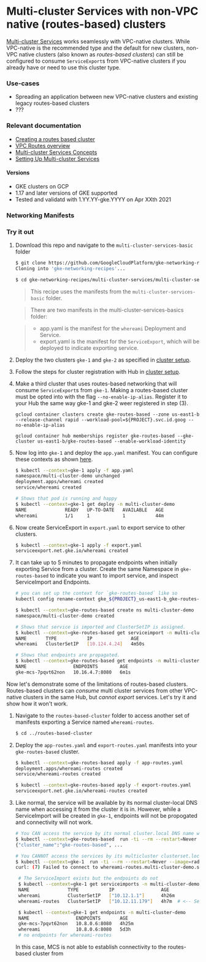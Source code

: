 # Multi-cluster Services with non-VPC native (routes-based) clusters

[Multi-cluster Services](https://cloud.google.com/kubernetes-engine/docs/concepts/multi-cluster-services) works seamlessly with VPC-native clusters. While VPC-native is the recommended type and the default for new clusters, non-VPC native clusters (also known as _routes-based clusters_) can still be configured to consume `ServiceExport`s from VPC-native clusters if you already have or need to use this cluster type.

### Use-cases

- Spreading an application between new VPC-native clusters and existing legacy routes-based clusters
- ???

### Relevant documentation

- [Creating a routes based cluster](https://cloud.google.com/kubernetes-engine/docs/how-to/routes-based-cluster)
- [VPC Routes overview](https://cloud.google.com/vpc/docs/routes)
- [Multi-cluster Services Concepts](https://cloud.google.com/kubernetes-engine/docs/concepts/multi-cluster-services)
- [Setting Up Multi-cluster Services](https://cloud.google.com/kubernetes-engine/docs/how-to/multi-cluster-services)

#### Versions

- GKE clusters on GCP
- 1.17 and later versions of GKE supported
- Tested and validatd with 1.YY.YY-gke.YYYY on Apr XXth 2021

### Networking Manifests

### Try it out

1. Download this repo and navigate to the `multi-cluster-services-basic` folder

    ```sh
    $ git clone https://github.com/GoogleCloudPlatform/gke-networking-recipes.git
    Cloning into 'gke-networking-recipes'...

    $ cd gke-networking-recipes/multi-cluster-services/multi-cluster-services-basic
    ```

    > This recipe uses the manifests from the `multi-cluster-services-basic` folder.

    > There are two manifests in the multi-cluster-services-basics folder:

    > - app.yaml is the manifest for the `whereami` Deployment and Service.
    > - export.yaml is the manifest for the `ServiceExport`, which will be deployed to indicate exporting service.

2. Deploy the two clusters `gke-1` and `gke-2` as specified in [cluster setup](../../cluster-setup.md).

3. Follow the steps for cluster registration with Hub in [cluster setup](../../cluster-setup.md).

4. Make a third cluster that uses routes-based networking that will consume `ServiceExport`s from `gke-1`. Making a routes-based cluster must be opted into with the flag `--no-enable-ip-alias`. Register it to your Hub the same way gke-1 and gke-2 weer registered in step (3).

    ```
    gcloud container clusters create gke-routes-based --zone us-east1-b --release-channel rapid --workload-pool=${PROJECT}.svc.id.goog --no-enable-ip-alias

    gcloud container hub memberships register gke-routes-based --gke-cluster us-east1-b/gke-routes-based --enable-workload-identity
    ```

5. Now log into `gke-1` and deploy the `app.yaml` manifest. You can configure these contexts as shown [here](../../cluster-setup.md).

    ```bash
    $ kubectl --context=gke-1 apply -f app.yaml
    namespace/multi-cluster-demo unchanged
    deployment.apps/whereami created
    service/whereami created

    # Shows that pod is running and happy
    $ kubectl --context=gke-1 get deploy -n multi-cluster-demo
    NAME              READY   UP-TO-DATE   AVAILABLE   AGE
    whereami          1/1     1            1           44m
    ```

6. Now create ServiceExport in `export.yaml` to export service to other clusters.

    ```bash
    $ kubectl --context=gke-1 apply -f export.yaml
    serviceexport.net.gke.io/whereami created
    ```

6. It can take up to 5 minutes to propagate endpoints when initially exporting Service from a cluster. Create the same Namespace in `gke-routes-based` to indicate you want to import service, and inspect ServiceImport and Endpoints.

    ```bash
    # you can set up the context for `gke-routes-based` like so
    kubectl config rename-context gke_${PROJECT}_us-east1-b_gke-routes-based gke-routes-based
    ```

    ```bash
    $ kubectl --context=gke-routes-based create ns multi-cluster-demo
    namespace/multi-cluster-demo created
    
    # Shows that service is imported and ClusterSetIP is assigned.
    $ kubectl --context=gke-routes-based get serviceimport -n multi-cluster-demo
    NAME       TYPE           IP              AGE
    whereami   ClusterSetIP   [10.124.4.24]   4m50s
    
    # Shows that endpoints are propagated.
    $ kubectl --context=gke-routes-based get endpoints -n multi-cluster-demo
    NAME                 ENDPOINTS        AGE
    gke-mcs-7pqvt62non   10.16.4.7:8080   6m1s
    ```

Now let's demonstrate some of the limitations of routes-based clusters. Routes-based clusters can *consume* multi cluster services from other VPC-native clusters in the same Hub, but *cannot export* services. Let's try it and show how it won't work.

1. Navigate to the `routes-based-cluster` folder to access another set of manifests exporting a Service named `whereami-routes`.

   ```bash
   $ cd ../routes-based-cluster
   ```

2. Deploy the `app-routes.yaml` and `export-routes.yaml` manifests into your `gke-routes-based` cluster.

   ```bash
   $ kubectl --context=gke-routes-based apply -f app-routes.yaml
   deployment.apps/whereami-routes created
   service/whereami-routes created

   $ kubectl --context=gke-routes-based apply -f export-routes.yaml
   serviceexport.net.gke.io/whereami-routes created
   ```

3. Like normal, the service will be available by its normal cluster-local DNS name when accessing it from the cluster it is in. However, while a ServiceImport will be created in `gke-1`, endpoints will not be propogated and connectivity will not work.

   ```bash
   # You CAN access the service by its normal cluster.local DNS name when you are in the gke-routes-based context
   $ kubectl --context=gke-routes-based  run -ti --rm --restart=Never --image=radial/busyboxplus:curl shell-$RANDOM -- curl whereami-routes.multi-cluster-demo.svc.cluster.local
   {"cluster_name":"gke-routes-based", ...

   # You CANNOT access the services by its multicluster clusterset.local DNS name in any cluster
   $ kubectl --context=gke-1  run -ti --rm --restart=Never --image=radial/busyboxplus:curl shell-$RANDOM -- curl whereami-routes.multi-cluster-demo.svc.clusterset.local
   curl: (7) Failed to connect to whereami-routes.multi-cluster-demo.svc.clusterset.local port 80: Connection refused

    # The ServiceImport exists but the endpoints do not
    $ kubectl --context=gke-1 get serviceimports -n multi-cluster-demo
    NAME              TYPE           IP                 AGE
    whereami          ClusterSetIP   ["10.12.1.1"]      4h26m
    whereami-routes   ClusterSetIP   ["10.12.11.179"]   4h7m  # <-- ServiceImport for the Service exported from the routes-based cluster
   
    $ kubectl --context=gke-1 get endpoints -n multi-cluster-demo
    NAME                 ENDPOINTS       AGE
    gke-mcs-7pqvt62non   10.8.0.6:8080   4h25m
    whereami             10.8.0.6:8080   5d3h
    # no endpoints for whereami-routes
   ```

    In this case, MCS is not able to establish connectivity to the routes-based cluster from 